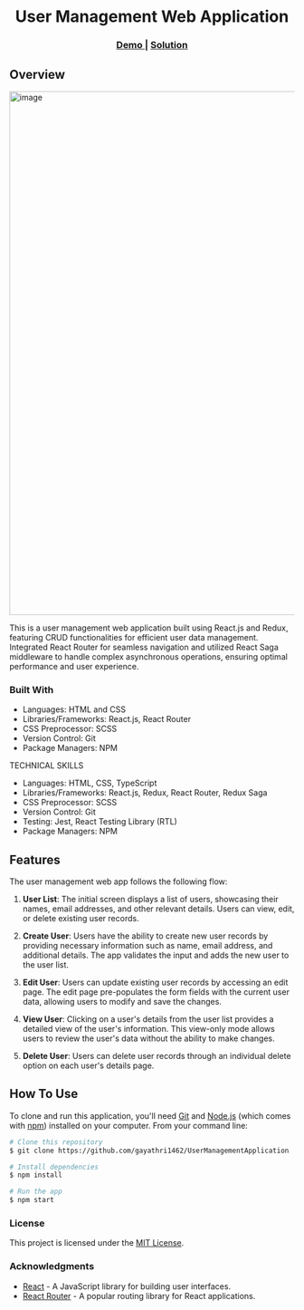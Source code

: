<h1 align="center">User Management Web Application</h1>
<div align="center">
  <h3>
    <a href="https://2x7tt5.csb.app/" target="_blank" rel=“noreferrer”>
      Demo
    </a>
    <span> | </span>
    <a href="https://github.com/gayathri1462/UserManagementApplication" target="_blank" rel=“noreferrer”>
      Solution
    </a>
  </h3>
</div>

<!-- OVERVIEW -->

## Overview
<img width="925" alt="image" src="https://github.com/gayathri1462/UserManagementApplication/assets/42805318/cd88e324-87d8-41d2-a347-168dfc838e8d">

<p> This is a user management web application built using React.js and Redux, featuring CRUD functionalities for efficient user data management. Integrated React Router for seamless navigation and utilized React Saga middleware to handle complex asynchronous operations, ensuring optimal performance and user experience.</p>

### Built With
- Languages: HTML and CSS
- Libraries/Frameworks: React.js, React Router
- CSS Preprocessor: SCSS
- Version Control: Git 
- Package Managers: NPM

TECHNICAL SKILLS
- Languages: HTML, CSS, TypeScript
- Libraries/Frameworks: React.js, Redux, React Router, Redux Saga
- CSS Preprocessor: SCSS
- Version Control: Git 
- Testing: Jest, React Testing Library (RTL)
- Package Managers: NPM

## Features

The user management web app follows the following flow:

1. **User List**: The initial screen displays a list of users, showcasing their names, email addresses, and other relevant details. Users can view, edit, or delete existing user records.

2. **Create User**: Users have the ability to create new user records by providing necessary information such as name, email address, and additional details. The app validates the input and adds the new user to the user list.

3. **Edit User**: Users can update existing user records by accessing an edit page. The edit page pre-populates the form fields with the current user data, allowing users to modify and save the changes.

4. **View User**: Clicking on a user's details from the user list provides a detailed view of the user's information. This view-only mode allows users to review the user's data without the ability to make changes.

5. **Delete User**: Users can delete user records through an individual delete option on each user's details page.


## How To Use
To clone and run this application, you'll need [Git](https://git-scm.com) and [Node.js](https://nodejs.org/en/download/) (which comes with [npm](http://npmjs.com)) installed on your computer. From your command line:

```bash
# Clone this repository
$ git clone https://github.com/gayathri1462/UserManagementApplication

# Install dependencies
$ npm install

# Run the app
$ npm start
```

### License

This project is licensed under the [MIT License](LICENSE).

### Acknowledgments

- [React](https://reactjs.org/) - A JavaScript library for building user interfaces.
- [React Router](https://reactrouter.com/) - A popular routing library for React applications.


